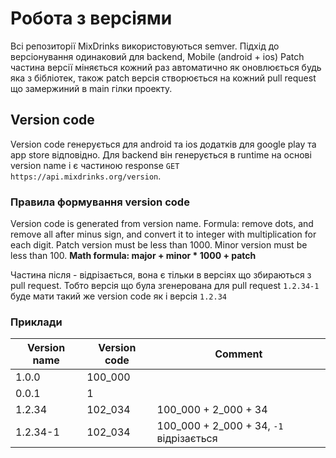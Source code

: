 # Робота з версіями

Всі репозиторії MixDrinks використовуються semver. Підхід до версіонування одинаковий для backend, Mobile (android +
ios)
Patch частина версії міняється кожний раз автоматично як оновлюється будь яка з бібліотек, також patch версія
створюється на
кожний pull request що замержиний в main гілки проекту.

## Version code

Version code генерується для android та ios додатків для google play та app store відповідно. Для backend він
генерується
в runtime на основі version name і є частиною response `GET https://api.mixdrinks.org/version`.

### Правила формування version code

Version code is generated from version name.
Formula: remove dots, and remove all after minus sign,
and convert it to integer with multiplication for each digit.
Patch version must be less than 1000.
Minor version must be less than 100.
**Math formula: major + minor * 1000 + patch**

Частина після - відрізається, вона є тільки в версіях що збираються з pull request.
Тобто версія що була згенерована для pull request
`1.2.34-1` буде мати такий же version code як і версія `1.2.34`

### Приклади

| Version name | Version code | Comment                                 |
|--------------|--------------|-----------------------------------------|
| 1.0.0        | 100_000      |                                         |
| 0.0.1        | 1            |                                         |
| 1.2.34       | 102_034      | 100_000 + 2_000 + 34                    |
| 1.2.34-1     | 102_034      | 100_000 + 2_000 + 34, `-1` відрізається |


